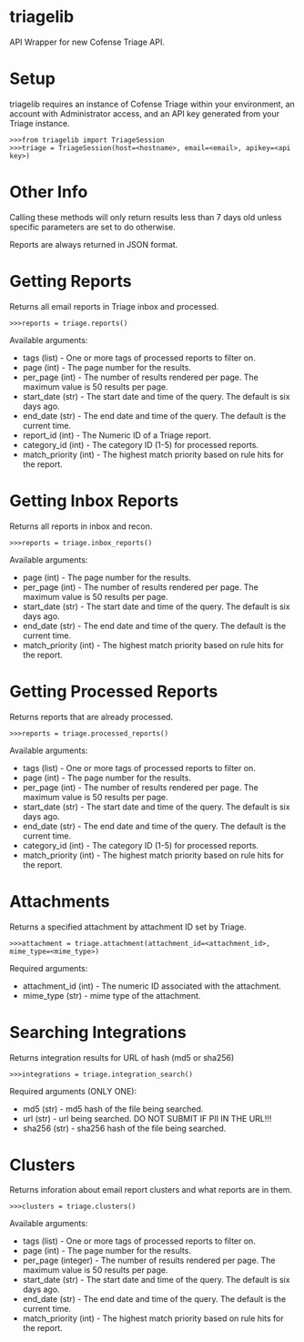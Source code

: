 # triagelib
API Wrapper for new Cofense Triage API.


# Setup
triagelib requires an instance of Cofense Triage within your environment, an account with Administrator access, and an API key generated from your Triage instance.

    >>>from triagelib import TriageSession
    >>>triage = TriageSession(host=<hostname>, email=<email>, apikey=<api key>)


# Other Info

Calling these methods will only return results less than 7 days old unless specific parameters are set to do otherwise.

Reports are always returned in JSON format.
  

# Getting Reports
Returns all email reports in Triage inbox and processed.

    >>>reports = triage.reports()
  
Available arguments:
  - tags (list) - One or more tags of processed reports to filter on.
  - page (int) - The page number for the results.
  - per_page (int) - The number of results rendered per page. The maximum value is 50 results per page.
  - start_date (str) - The start date and time of the query. The default is six days ago.
  - end_date (str) - The end date and time of the query. The default is the current time.
  - report_id (int) - The Numeric ID of a Triage report.
  - category_id (int) - The category ID (1-5) for processed reports.
  - match_priority (int) - The highest match priority based on rule hits for the report.


# Getting Inbox Reports
Returns all reports in inbox and recon.

    >>>reports = triage.inbox_reports()
  
Available arguments:
  - page (int) - The page number for the results.
  - per_page (int) - The number of results rendered per page. The maximum value is 50 results per page.
  - start_date (str) - The start date and time of the query. The default is six days ago.
  - end_date (str) - The end date and time of the query. The default is the current time.
  - match_priority (int) - The highest match priority based on rule hits for the report.


# Getting Processed Reports
Returns reports that are already processed.

    >>>reports = triage.processed_reports()
  
Available arguments:
  - tags (list) - One or more tags of processed reports to filter on.
  - page (int) - The page number for the results.
  - per_page (int) - The number of results rendered per page. The maximum value is 50 results per page.
  - start_date (str) - The start date and time of the query. The default is six days ago.
  - end_date (str) - The end date and time of the query. The default is the current time.
  - category_id (int) - The category ID (1-5) for processed reports.
  - match_priority (int) - The highest match priority based on rule hits for the report.


# Attachments
Returns a specified attachment by attachment ID set by Triage.

    >>>attachment = triage.attachment(attachment_id=<attachment_id>, mime_type=<mime_type>)

Required arguments:
  - attachment_id (int) - The numeric ID associated with the attachment.
  - mime_type (str) - mime type of the attachment.


# Searching Integrations
Returns integration results for URL of hash (md5 or sha256)

    >>>integrations = triage.integration_search()

Required arguments (ONLY ONE):
  - md5 (str) - md5 hash of the file being searched.
  - url (str) - url being searched. DO NOT SUBMIT IF PII IN THE URL!!!
  - sha256 (str) - sha256 hash of the file being searched.


# Clusters
Returns inforation about email report clusters and what reports are in them.

    >>>clusters = triage.clusters()
    
Available arguments:
  - tags (list) - One or more tags of processed reports to filter on.
  - page (int) - The page number for the results.
  - per_page (integer) - The number of results rendered per page. The maximum value is 50 results per page.
  - start_date (str) - The start date and time of the query. The default is six days ago.
  - end_date (str) - The end date and time of the query. The default is the current time.
  - match_priority (int) - The highest match priority based on rule hits for the report.
